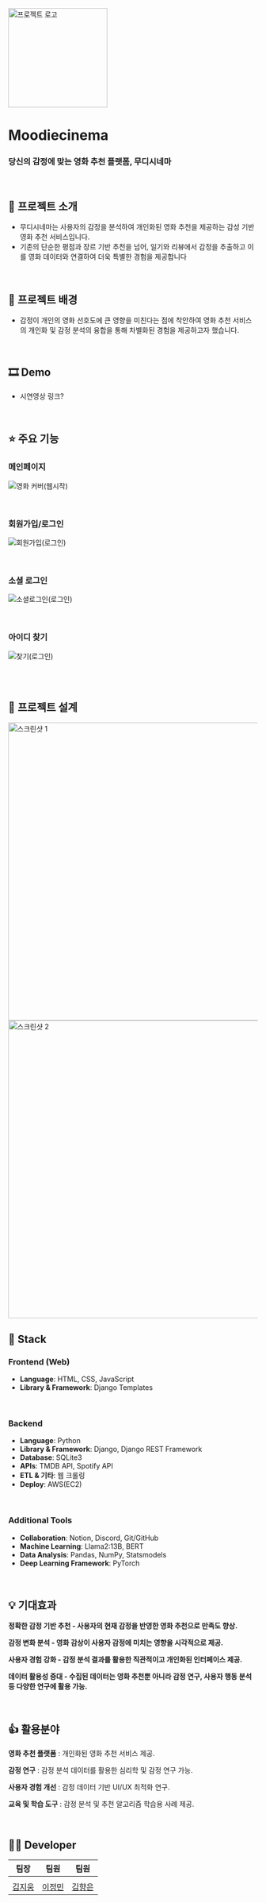 <img src="https://github.com/user-attachments/assets/32b78bd4-4cd2-40fd-b8dd-f3b877feb201" alt="프로젝트 로고" width="200">
<h1 align="left">Moodiecinema</h1>
<h3 align="left">당신의 감정에 맞는 영화 추천 플랫폼, 무디시네마</h3>

<br/>

## 📝 프로젝트 소개
- 무디시네마는 사용자의 감정을 분석하여 개인화된 영화 추천을 제공하는 감성 기반 영화 추천 서비스입니다.
- 기존의 단순한 평점과 장르 기반 추천을 넘어, 일기와 리뷰에서 감정을 추출하고 이를 영화 데이터와 연결하여 더욱 특별한 경험을 제공합니다

<br/>

## 🌁 프로젝트 배경
- 감정이 개인의 영화 선호도에 큰 영향을 미친다는 점에 착안하여 영화 추천 서비스의 개인화 및 감정 분석의 융합을 통해 차별화된 경험을 제공하고자 했습니다.


<br/>

## 🎞 Demo
- 시연영상 링크?

<br/>

## ⭐ 주요 기능
### 메인페이지

![영화 커버(웹시작)](https://github.com/user-attachments/assets/0e2ec22a-0398-4770-b232-c579c297a58b)

<br/>

### 회원가입/로그인
![회원가입(로그인)](https://github.com/user-attachments/assets/d076bd2f-532e-4a07-9f8b-6904f13e298b)

<br/>

### 소셜 로그인
![소셜로그인(로그인)](https://github.com/user-attachments/assets/fad9beea-0462-4c36-ae05-bfbab83a0179)

<br/>

 ### 아이디 찾기
![찾기(로그인)](https://github.com/user-attachments/assets/b657bb66-7722-422a-a588-0bf5d884a313)

<br/>




<br/>

## 🔨 프로젝트 설계
<img src="https://github.com/user-attachments/assets/ad51770e-5ddd-429d-89c7-8d48401a96e5" alt="스크린샷 1" width="600">

<br/>
<img src="https://github.com/user-attachments/assets/d50e4d90-83e0-4f1f-832b-562452977e38" alt="스크린샷 2" width="600">


<br/>

## 🔧 Stack
### **Frontend (Web)**
- **Language**: HTML, CSS, JavaScript  
- **Library & Framework**: Django Templates  

<br/>

### **Backend**
- **Language**: Python  
- **Library & Framework**: Django, Django REST Framework  
- **Database**: SQLite3  
- **APIs**: TMDB API, Spotify API  
- **ETL & 기타**: 웹 크롤링  
- **Deploy**: AWS(EC2)

<br/>

### **Additional Tools**
- **Collaboration**: Notion, Discord, Git/GitHub  
- **Machine Learning**: Llama2:13B, BERT  
- **Data Analysis**: Pandas, NumPy, Statsmodels  
- **Deep Learning Framework**: PyTorch

<br/>

## 💡 기대효과
**정확한 감정 기반 추천 - 사용자의 현재 감정을 반영한 영화 추천으로 만족도 향상.**

**감정 변화 분석 - 영화 감상이 사용자 감정에 미치는 영향을 시각적으로 제공.**

**사용자 경험 강화 - 감정 분석 결과를 활용한 직관적이고 개인화된 인터페이스 제공.**

**데이터 활용성 증대 - 수집된 데이터는 영화 추천뿐 아니라 감정 연구, 사용자 행동 분석 등 다양한 연구에 활용 가능.**




<br/>

## 👍 활용분야
**영화 추천 플랫폼** : 개인화된 영화 추천 서비스 제공.

**감정 연구** : 감정 분석 데이터를 활용한 심리학 및 감정 연구 가능.

**사용자 경험 개선** : 감정 데이터 기반 UI/UX 최적화 연구.

**교육 및 학습 도구** : 감정 분석 및 추천 알고리즘 학습용 사례 제공.


<br/>

## 🙋‍♂️ Developer

|                                          팀장                                           |                                         팀원                                          |                                         팀원                                          |        
| :----------------------------------------------------------------------------------------: | :--------------------------------------------------------------------------------------: | :--------------------------------------------------------------------------------------: |
|  |  |  |  | 
|                            [김지웅](https://github.com/kgw08003)                            |                           [이정민](https://github.com/LeeJeongMin0512)                           |                          [김향은](https://github.com/myangeun)                          |                     
